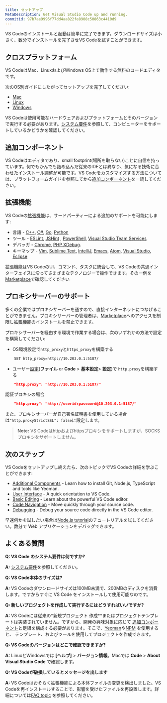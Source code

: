 ```yaml
---
title: セットアップ
MetaDescription: Get Visual Studio Code up and running.
commitid: 97b7ae9996f77dd4aa822fe8908c50863c4410d9
---
```


VS Codeのインストールと起動は簡単に完了できます。ダウンロードサイズは小さく、数分でインストールを完了させVS Codeを試すことができます。

## クロスプラットフォーム

VS CodeはMac、LinuxおよびWindows OS上で動作する無料のコードエディタです。

次のOS別ガイドにしたがってセットアップを完了してください:

* [Mac](/docs/setup/mac.md)
* [Linux](/docs/setup/linux.md)
* [Windows](/docs/setup/windows.md)

VS Codeは使用可能なハードウェアおよびプラットフォームとそのバージョンで実行する必要があります。[システム要件](/docs/supporting/requirements.md)を参照して、コンピューターをサポートしているかどうかを確認してください。

## 追加コンポーネント

VS Codeはエディタであり、small footprint(場所を取らない)ことに自信を持っています。何でもかんでも詰め込んだ従来のIDEとは異なり、気になる技術に合わせたインストール調整が可能です。VS Codeをカスタマイズする方法については、プラットフォームガイドを参照してから[追加コンポーネント](/docs/setup/additional-components.md)を一読してください。

## 拡張機能

VS Codeの[拡張機能](/docs/userguide/extension-gallery.md)は、サードパーティーによる追加のサポートを可能にします:

* 言語 - [C++](/docs/languages/cpp.md), [C#](/docs/languages/csharp.md), [Go](/docs/languages/go.md), [Python](/docs/languages/python.md)
* ツール - [ESLint](https://marketplace.visualstudio.com/items/dbaeumer.vscode-eslint), [JSHint](https://marketplace.visualstudio.com/items/dbaeumer.jshint) , [PowerShell](https://marketplace.visualstudio.com/items?itemName=ms-vscode.PowerShell), [Visual Studio Team Services](https://marketplace.visualstudio.com/items?itemName=ms-vsts.team)
* デバッガ - [Chrome](https://marketplace.visualstudio.com/items?itemName=msjsdiag.debugger-for-chrome), [PHP XDebug](https://marketplace.visualstudio.com/items?itemName=felixfbecker.php-debug).
* キーマップ - [Vim](https://marketplace.visualstudio.com/items?itemName=vscodevim.vim), [Sublime Text](https://marketplace.visualstudio.com/items?itemName=ms-vscode.sublime-keybindings), [IntelliJ](https://marketplace.visualstudio.com/items?itemName=k--kato.intellij-idea-keybindings), [Emacs](https://marketplace.visualstudio.com/items?itemName=hiro-sun.vscode-emacs), [Atom](https://marketplace.visualstudio.com/items?itemName=ms-vscode.atom-keybindings), [Visual Studio](https://marketplace.visualstudio.com/items?itemName=ms-vscode.vs-keybindings), [Eclipse](https://marketplace.visualstudio.com/items?itemName=alphabotsec.vscode-eclipse-keybindings)

拡張機能はVS CodeのUI、コマンド、タスクに統合して、VS Codeの共通インターフェイスに沿ってさまざまなテクノロジーで操作できます。その一例を[Marketplace](https://marketplace.visualstudio.com/vscode)で確認してください

## プロキシサーバーのサポート

多くの企業ではプロキシサーバーを通すので、直接インターネットにつなげることができません。プロキシサーバーの管理者は、[Marketplace](https://marketplace.visualstudio.com/vscode)へのアクセスを制限し[拡張機能](/docs/userguide/extension-gallery.md)のインストールを禁止できます。

プロキシサーバーを経由する環境で作業する場合は、次のいずれかの方法で設定を構築してください:

* OS環境設定で`http_proxy`と`https_proxy`を構築する

```bash
    SET http_proxy=http://10.203.0.1:5187/
```

* ユーザー[設定](/docs/getstarted/settings.md)(**ファイル** or **Code** > **基本設定**> **設定**)で `http.proxy`を構築する

```json
    "http.proxy": "http://10.203.0.1:5187/"
```

認証プロキシの場合

```json
    "http.proxy": "http://userid:password@10.203.0.1:5187/"
```

また、プロキシサーバーが自己署名証明書を使用している場合は`"http.proxyStrictSSL": false`に設定します。

>**Note:** VS Codeはhttpおよびhttpsプロキシをサポートしますが、SOCKSプロキシをサポートしません。

## 次のステップ

VS Codeをセットアップし終えたら、次のトピックでVS Codeの詳細を学ぶことができます:

* [Additional Components](/docs/setup/additional-components.md) - Learn how to install Git, Node.js, TypeScript and tools like Yeoman.
* [User Interface](/docs/getstarted/userinterface.md) - A quick orientation to VS Code.
* [Basic Editing](/docs/userguide/codebasics.md) - Learn about the powerful VS Code editor.
* [Code Navigation](/docs/userguide/editingevolved.md) - Move quickly through your source code.
* [Debugging](/docs/userguide/debugging.md) - Debug your source code directly in the VS Code editor.

早速何かを試したい場合は[Node.js tutorial](/docs/nodejs/nodejs-tutorial.md)のチュートリアルを試してください。数分で Web アプリケーションをデバッグできます。

## よくある質問

**Q: VS Code のシステム要件は何ですか?**

**A:** [システム要件](/docs/supporting/requirements.md)を参照してください。

**Q: VS Code本体のサイズは?**

**A:** VS Codeのダウンロードサイズは100MB未満で、200MBのディスクを消費します。ですからすぐに VS Code をインストールして使用可能なのです。

**Q: 新しいプロジェクトを作成して実行するにはどうすればいいですか?**

**A:** VS Codeには従来の*新規プロジェクト 作成**またはプロジェクトテンプレートは実装されていません。ですから、開発の興味対象に応じて [追加コンポーネント](/docs/setup/additional-components.md)と足組を構成する必要があります。そこで、[Yeoman](http://yeoman.io/)や[NPM](https://www.npmjs.com/) を使用すると、 テンプレート、およびツールを使用してプロジェクトを作成できます。

**Q: VS Codeのバージョンはどこで確認できますか?**

**A:** LinuxとWindowsでは **[ヘルプ]** > **バージョン情報**。Macでは **Code** > **About Visual Studio Code** で確認します。

**Q: VS Codeが破損しているとメッセージを出します**

**A:** VS Codeはおそらく拡張機能による本体ファイルの変更を検出しました。VS Codeを再インストールすることで、影響を受けたファイルを再設置します。詳細については[FAQ topic](/docs/supporting/faq.md#installation-appears-to-be-corrupt) を参照してください。
